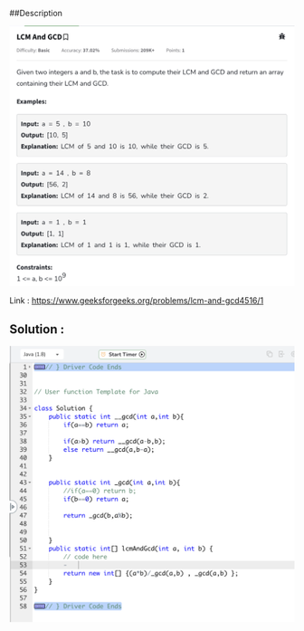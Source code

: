 ##Description 

![alt text](image.png)

Link : https://www.geeksforgeeks.org/problems/lcm-and-gcd4516/1


## Solution :

![alt text](image-1.png)